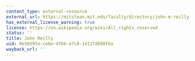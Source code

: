 ```yaml
---
content_type: external-resource
external_url: https://mitsloan.mit.edu/faculty/directory/john-m-reilly
has_external_license_warning: true
license: https://en.wikipedia.org/wiki/All_rights_reserved
status: ''
title: John Reilly
uid: 0e56595e-cebe-4fbb-a7c8-14117d600f6a
wayback_url: ''
---
```

